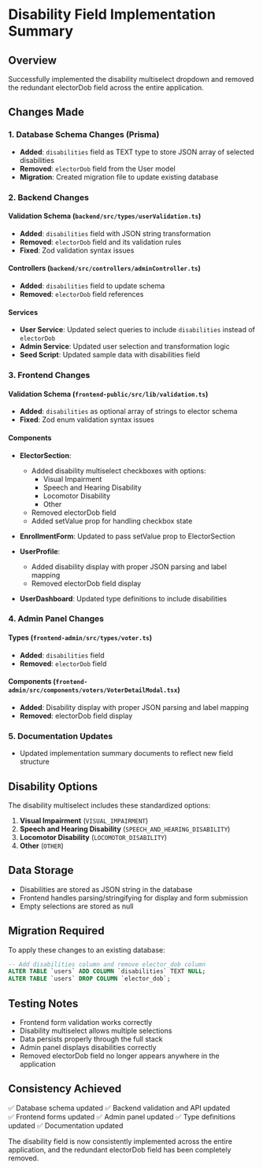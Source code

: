 # Disability Field Implementation Summary

## Overview

Successfully implemented the disability multiselect dropdown and removed the redundant electorDob field across the entire application.

## Changes Made

### 1. Database Schema Changes (Prisma)

- **Added**: `disabilities` field as TEXT type to store JSON array of selected disabilities
- **Removed**: `electorDob` field from the User model
- **Migration**: Created migration file to update existing database

### 2. Backend Changes

#### Validation Schema (`backend/src/types/userValidation.ts`)

- **Added**: `disabilities` field with JSON string transformation
- **Removed**: `electorDob` field and its validation rules
- **Fixed**: Zod validation syntax issues

#### Controllers (`backend/src/controllers/adminController.ts`)

- **Added**: `disabilities` field to update schema
- **Removed**: `electorDob` field references

#### Services

- **User Service**: Updated select queries to include `disabilities` instead of `electorDob`
- **Admin Service**: Updated user selection and transformation logic
- **Seed Script**: Updated sample data with disabilities field

### 3. Frontend Changes

#### Validation Schema (`frontend-public/src/lib/validation.ts`)

- **Added**: `disabilities` as optional array of strings to elector schema
- **Fixed**: Zod enum validation syntax issues

#### Components

- **ElectorSection**:
  - Added disability multiselect checkboxes with options:
    - Visual Impairment
    - Speech and Hearing Disability
    - Locomotor Disability
    - Other
  - Removed electorDob field
  - Added setValue prop for handling checkbox state

- **EnrollmentForm**: Updated to pass setValue prop to ElectorSection

- **UserProfile**:
  - Added disability display with proper JSON parsing and label mapping
  - Removed electorDob field display

- **UserDashboard**: Updated type definitions to include disabilities

### 4. Admin Panel Changes

#### Types (`frontend-admin/src/types/voter.ts`)

- **Added**: `disabilities` field
- **Removed**: `electorDob` field

#### Components (`frontend-admin/src/components/voters/VoterDetailModal.tsx`)

- **Added**: Disability display with proper JSON parsing and label mapping
- **Removed**: electorDob field display

### 5. Documentation Updates

- Updated implementation summary documents to reflect new field structure

## Disability Options

The disability multiselect includes these standardized options:

1. **Visual Impairment** (`VISUAL_IMPAIRMENT`)
2. **Speech and Hearing Disability** (`SPEECH_AND_HEARING_DISABILITY`)
3. **Locomotor Disability** (`LOCOMOTOR_DISABILITY`)
4. **Other** (`OTHER`)

## Data Storage

- Disabilities are stored as JSON string in the database
- Frontend handles parsing/stringifying for display and form submission
- Empty selections are stored as null

## Migration Required

To apply these changes to an existing database:

```sql
-- Add disabilities column and remove elector_dob column
ALTER TABLE `users` ADD COLUMN `disabilities` TEXT NULL;
ALTER TABLE `users` DROP COLUMN `elector_dob`;
```

## Testing Notes

- Frontend form validation works correctly
- Disability multiselect allows multiple selections
- Data persists properly through the full stack
- Admin panel displays disabilities correctly
- Removed electorDob field no longer appears anywhere in the application

## Consistency Achieved

✅ Database schema updated
✅ Backend validation and API updated  
✅ Frontend forms updated
✅ Admin panel updated
✅ Type definitions updated
✅ Documentation updated

The disability field is now consistently implemented across the entire application, and the redundant electorDob field has been completely removed.
